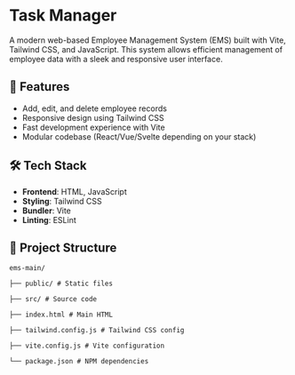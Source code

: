 # Task Manager

A modern web-based Employee Management System (EMS) built with Vite, Tailwind CSS, and JavaScript. This system allows efficient management of employee data with a sleek and responsive user interface.

## 🚀 Features

- Add, edit, and delete employee records
- Responsive design using Tailwind CSS
- Fast development experience with Vite
- Modular codebase (React/Vue/Svelte depending on your stack)

## 🛠️ Tech Stack

- **Frontend**: HTML, JavaScript
- **Styling**: Tailwind CSS
- **Bundler**: Vite
- **Linting**: ESLint

## 📁 Project Structure
```
ems-main/

├── public/ # Static files

├── src/ # Source code

├── index.html # Main HTML

├── tailwind.config.js # Tailwind CSS config

├── vite.config.js # Vite configuration

└── package.json # NPM dependencies

```
